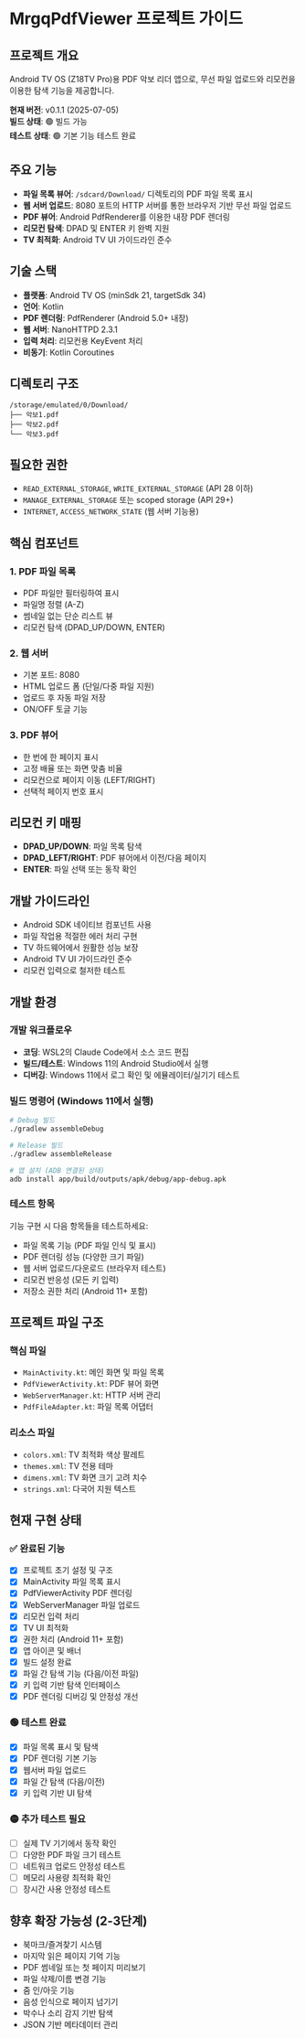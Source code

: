 # MrgqPdfViewer 프로젝트 가이드

## 프로젝트 개요
Android TV OS (Z18TV Pro)용 PDF 악보 리더 앱으로, 무선 파일 업로드와 리모컨을 이용한 탐색 기능을 제공합니다.

**현재 버전**: v0.1.1 (2025-07-05)  
**빌드 상태**: 🟢 빌드 가능  
**테스트 상태**: 🟢 기본 기능 테스트 완료

## 주요 기능
- **파일 목록 뷰어**: `/sdcard/Download/` 디렉토리의 PDF 파일 목록 표시
- **웹 서버 업로드**: 8080 포트의 HTTP 서버를 통한 브라우저 기반 무선 파일 업로드  
- **PDF 뷰어**: Android PdfRenderer를 이용한 내장 PDF 렌더링
- **리모컨 탐색**: DPAD 및 ENTER 키 완벽 지원
- **TV 최적화**: Android TV UI 가이드라인 준수

## 기술 스택
- **플랫폼**: Android TV OS (minSdk 21, targetSdk 34)
- **언어**: Kotlin
- **PDF 렌더링**: PdfRenderer (Android 5.0+ 내장)
- **웹 서버**: NanoHTTPD 2.3.1
- **입력 처리**: 리모컨용 KeyEvent 처리
- **비동기**: Kotlin Coroutines

## 디렉토리 구조
```
/storage/emulated/0/Download/
├── 악보1.pdf
├── 악보2.pdf
└── 악보3.pdf
```

## 필요한 권한
- `READ_EXTERNAL_STORAGE`, `WRITE_EXTERNAL_STORAGE` (API 28 이하)
- `MANAGE_EXTERNAL_STORAGE` 또는 scoped storage (API 29+)
- `INTERNET`, `ACCESS_NETWORK_STATE` (웹 서버 기능용)

## 핵심 컴포넌트

### 1. PDF 파일 목록
- PDF 파일만 필터링하여 표시
- 파일명 정렬 (A-Z)
- 썸네일 없는 단순 리스트 뷰
- 리모컨 탐색 (DPAD_UP/DOWN, ENTER)

### 2. 웹 서버
- 기본 포트: 8080
- HTML 업로드 폼 (단일/다중 파일 지원)
- 업로드 후 자동 파일 저장
- ON/OFF 토글 기능

### 3. PDF 뷰어
- 한 번에 한 페이지 표시
- 고정 배율 또는 화면 맞춤 비율
- 리모컨으로 페이지 이동 (LEFT/RIGHT)
- 선택적 페이지 번호 표시

## 리모컨 키 매핑
- **DPAD_UP/DOWN**: 파일 목록 탐색
- **DPAD_LEFT/RIGHT**: PDF 뷰어에서 이전/다음 페이지
- **ENTER**: 파일 선택 또는 동작 확인

## 개발 가이드라인
- Android SDK 네이티브 컴포넌트 사용
- 파일 작업용 적절한 에러 처리 구현
- TV 하드웨어에서 원활한 성능 보장
- Android TV UI 가이드라인 준수
- 리모컨 입력으로 철저한 테스트

## 개발 환경

### 개발 워크플로우
- **코딩**: WSL2의 Claude Code에서 소스 코드 편집
- **빌드/테스트**: Windows 11의 Android Studio에서 실행
- **디버깅**: Windows 11에서 로그 확인 및 에뮬레이터/실기기 테스트

### 빌드 명령어 (Windows 11에서 실행)
```bash
# Debug 빌드
./gradlew assembleDebug

# Release 빌드  
./gradlew assembleRelease

# 앱 설치 (ADB 연결된 상태)
adb install app/build/outputs/apk/debug/app-debug.apk
```

### 테스트 항목
기능 구현 시 다음 항목들을 테스트하세요:
- 파일 목록 기능 (PDF 파일 인식 및 표시)
- PDF 렌더링 성능 (다양한 크기 파일)
- 웹 서버 업로드/다운로드 (브라우저 테스트)
- 리모컨 반응성 (모든 키 입력)
- 저장소 권한 처리 (Android 11+ 포함)

## 프로젝트 파일 구조

### 핵심 파일
- `MainActivity.kt`: 메인 화면 및 파일 목록
- `PdfViewerActivity.kt`: PDF 뷰어 화면
- `WebServerManager.kt`: HTTP 서버 관리
- `PdfFileAdapter.kt`: 파일 목록 어댑터

### 리소스 파일
- `colors.xml`: TV 최적화 색상 팔레트
- `themes.xml`: TV 전용 테마
- `dimens.xml`: TV 화면 크기 고려 치수
- `strings.xml`: 다국어 지원 텍스트

## 현재 구현 상태

### ✅ 완료된 기능
- [x] 프로젝트 초기 설정 및 구조
- [x] MainActivity 파일 목록 표시
- [x] PdfViewerActivity PDF 렌더링
- [x] WebServerManager 파일 업로드
- [x] 리모컨 입력 처리
- [x] TV UI 최적화
- [x] 권한 처리 (Android 11+ 포함)
- [x] 앱 아이콘 및 배너
- [x] 빌드 설정 완료
- [x] 파일 간 탐색 기능 (다음/이전 파일)
- [x] 키 입력 기반 탐색 인터페이스
- [x] PDF 렌더링 디버깅 및 안정성 개선

### 🟢 테스트 완료
- [x] 파일 목록 표시 및 탐색
- [x] PDF 렌더링 기본 기능
- [x] 웹서버 파일 업로드
- [x] 파일 간 탐색 (다음/이전)
- [x] 키 입력 기반 UI 탐색

### 🟡 추가 테스트 필요
- [ ] 실제 TV 기기에서 동작 확인
- [ ] 다양한 PDF 파일 크기 테스트
- [ ] 네트워크 업로드 안정성 테스트
- [ ] 메모리 사용량 최적화 확인
- [ ] 장시간 사용 안정성 테스트

## 향후 확장 가능성 (2-3단계)
- 북마크/즐겨찾기 시스템
- 마지막 읽은 페이지 기억 기능
- PDF 썸네일 또는 첫 페이지 미리보기
- 파일 삭제/이름 변경 기능
- 줌 인/아웃 기능
- 음성 인식으로 페이지 넘기기
- 박수나 소리 감지 기반 탐색
- JSON 기반 메타데이터 관리